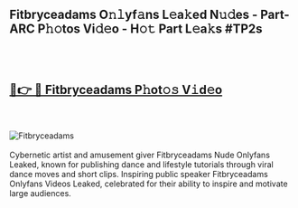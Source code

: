 <h2>Fitbryceadams O𝚗𝚕yf𝚊ns L𝚎a𝚔ed N𝚞𝚍es - Part-ARC P𝚑𝚘tos Vi𝚍𝚎o - H𝚘𝚝 Part L𝚎a𝚔s #TP2s</h2>
<br>
<br>
<h2><a href="https://sinosizo.online/live/video.php?q=fitbryceadams">🔗👉 🔴 Fitbryceadams P𝚑ot𝚘𝚜 V𝚒d𝚎o</a></h2>
<br>
<br>
<a href="https://sinosizo.online/live/video.php?q=fitbryceadams" rel="nofollow" data-target="animated-image.originalLink"><img src="https://i.imgur.com/0qMVB7G.gif" alt="Fitbryceadams" style="max-width: 100%; display: inline-block;" data-target="animated-image.originalImage"></a>
</div>
<br>
<br>
Cybernetic artist and amusement giver Fitbryceadams Nude Onlyfans Leaked, known for publishing dance and lifestyle tutorials through viral dance moves and short clips. Inspiring public speaker Fitbryceadams Onlyfans Videos Leaked, celebrated for their ability to inspire and motivate large audiences.  
<br>